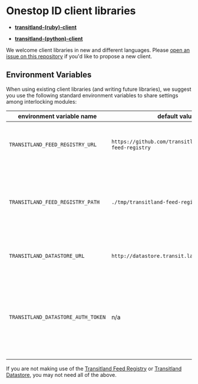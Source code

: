 # Onestop ID client libraries

* [**transitland-(ruby)-client**](https://github.com/transitland/transitland-ruby-client)

* [**transitland-(python)-client**](https://github.com/transitland/transitland-python-client)

We welcome client libraries in new and different languages. Please [open an issue on this repository](https://github.com/transitland/onestop-id-scheme/issues/new) if you'd like to propose a new client.

## Environment Variables

When using existing client libraries (and writing future libraries), we suggest you use the following standard environment variables to share settings among interlocking modules:

environment variable name | default value | notes
------------------------- | ------------- | -----
`TRANSITLAND_FEED_REGISTRY_URL` | `https://github.com/transitland/transitland-feed-registry` | override if you need to work with a branch or a fork
`TRANSITLAND_FEED_REGISTRY_PATH` | `./tmp/transitland-feed-registry` | look here for a copy of the Feed Registry repo, before clone'ing a copy of the remote
`TRANSITLAND_DATASTORE_URL` | `http://datastore.transit.land/api/v1` | where to query for data or create changesets
`TRANSITLAND_DATASTORE_AUTH_TOKEN` | n/a | auth tokens are necessary to write to the Datastore (create a changeset or trigger a "feed eater" job)

If you are not making use of the [Transitland Feed Registry](https://github.com/transitland/transitland-feed-registry) or [Transitland Datastore](https://github.com/transitland/transitland-datastore), you may not need all of the above.
